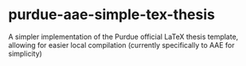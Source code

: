# purdue-aae-simple-tex-thesis
A simpler implementation of the Purdue official LaTeX thesis template, allowing for easier local compilation (currently specifically to AAE for simplicity)
